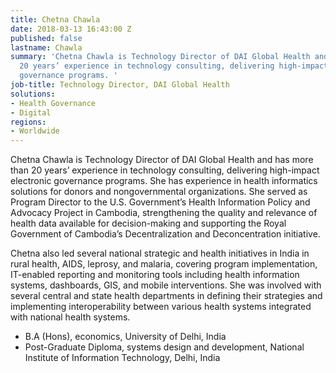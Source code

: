 ```yaml
---
title: Chetna Chawla
date: 2018-03-13 16:43:00 Z
published: false
lastname: Chawla
summary: 'Chetna Chawla is Technology Director of DAI Global Health and has more than
  20 years’ experience in technology consulting, delivering high-impact electronic
  governance programs. '
job-title: Technology Director, DAI Global Health
solutions:
- Health Governance
- Digital
regions:
- Worldwide
---
```


Chetna Chawla is Technology Director of DAI Global Health and has more than 20 years’ experience in technology consulting, delivering high-impact electronic governance programs. She has experience in health informatics solutions for donors and nongovernmental organizations. She served as Program Director to the U.S. Government’s Health Information Policy and Advocacy Project in Cambodia, strengthening the quality and relevance of health data available for decision-making and supporting the Royal Government of Cambodia’s Decentralization and Deconcentration initiative.

Chetna also led several national strategic and health initiatives in India in rural health, AIDS, leprosy, and malaria, covering program implementation, IT-enabled reporting and monitoring tools including health information systems, dashboards, GIS, and mobile interventions. She was involved with several central and state health departments in defining their strategies and implementing interoperability between various health systems integrated with national health systems.

* B.A (Hons), economics, University of Delhi, India
* Post-Graduate Diploma, systems design and development, National Institute of Information Technology, Delhi, India